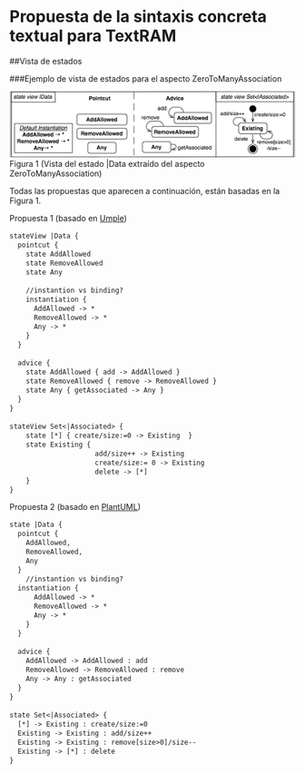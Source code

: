# Propuesta de la sintaxis concreta textual para TextRAM

##Vista de estados

###Ejemplo de vista de estados para el aspecto ZeroToManyAssociation

!["Vista de estado |Data extraído del aspecto ZeroToManyAssociation"](img/ZeroToManyAssociation_Data_StateView.png "Vista de estado |Data extraído del aspecto ZeroToManyAssociation")
Figura 1 (Vista del estado |Data extraído del aspecto ZeroToManyAssociation)

Todas las propuestas que aparecen a continuación, están basadas en la Figura 1.

Propuesta 1 (basado en [Umple](http://cruise.eecs.uottawa.ca/umple/StateMachineActionsandDoActivities.html))



    stateView |Data {
      pointcut {
        state AddAllowed
        state RemoveAllowed
        state Any

        //instantion vs binding?
        instantiation {
          AddAllowed -> *
          RemoveAllowed -> *
          Any -> *
        }
      }

      advice {
	    state AddAllowed { add -> AddAllowed }
		state RemoveAllowed { remove -> RemoveAllowed }
		state Any { getAssociated -> Any }
      }
    }

    stateView Set<|Associated> {
	    state [*] { create/size:=0 -> Existing  }
		state Existing {
		                 add/size++ -> Existing
						 create/size:= 0 -> Existing
						 delete -> [*]
		}
    }


Propuesta 2 (basado en [PlantUML](http://plantuml.sourceforge.net/state.html))




    state |Data {
      pointcut {
        AddAllowed,
        RemoveAllowed,
        Any
      }
        //instantion vs binding?
      instantiation {
          AddAllowed -> *
          RemoveAllowed -> *
          Any -> *
        }
      }

      advice {
	    AddAllowed -> AddAllowed : add
		RemoveAllowed -> RemoveAllowed : remove
		Any -> Any : getAssociated
      }
    }

    state Set<|Associated> {
	  [*] -> Existing : create/size:=0
	  Existing -> Existing : add/size++
	  Existing -> Existing : remove[size>0]/size--
	  Existing -> [*] : delete			
    }
